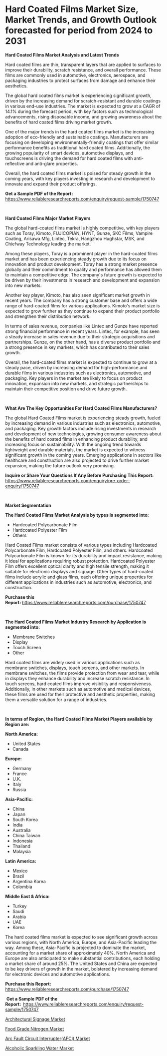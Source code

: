 <p><h1>Hard Coated Films Market Size, Market Trends, and Growth Outlook forecasted for period from 2024 to 2031</h1></p><p><strong>Hard Coated Films Market Analysis and Latest Trends</strong></p>
<p><p>Hard coated films are thin, transparent layers that are applied to surfaces to improve their durability, scratch resistance, and overall performance. These films are commonly used in automotive, electronics, aerospace, and packaging industries to protect surfaces from damage and enhance their aesthetics.</p><p>The global hard coated films market is experiencing significant growth, driven by the increasing demand for scratch-resistant and durable coatings in various end-use industries. The market is expected to grow at a CAGR of 14.1% during the forecast period, with key factors such as technological advancements, rising disposable income, and growing awareness about the benefits of hard coated films driving market growth.</p><p>One of the major trends in the hard coated films market is the increasing adoption of eco-friendly and sustainable coatings. Manufacturers are focusing on developing environmentally-friendly coatings that offer similar performance benefits as traditional hard coated films. Additionally, the growing popularity of smart devices, automotive displays, and touchscreens is driving the demand for hard coated films with anti-reflective and anti-glare properties.</p><p>Overall, the hard coated films market is poised for steady growth in the coming years, with key players investing in research and development to innovate and expand their product offerings.</p></p>
<p><strong>Get a Sample PDF of the Report:&nbsp;</strong> <a href="https://www.reliableresearchreports.com/enquiry/request-sample/1750747">https://www.reliableresearchreports.com/enquiry/request-sample/1750747</a></p>
<p>&nbsp;</p>
<p><strong>Hard Coated Films Major Market Players</strong></p>
<p><p>The global hard-coated films market is highly competitive, with key players such as Toray, Kimoto, FUJICOPIAN, HYNT, Gunze, SKC Films, Vampire Coating, Arisawa Mfg, Lintec, Tekra, Hangzhou Hughstar, MSK, and Chiefway Technology leading the market.</p><p>Among these players, Toray is a prominent player in the hard-coated films market and has been experiencing steady growth due to its focus on innovation and product development. Toray has a strong market presence globally and their commitment to quality and performance has allowed them to maintain a competitive edge. The company's future growth is expected to be driven by their investments in research and development and expansion into new markets.</p><p>Another key player, Kimoto, has also seen significant market growth in recent years. The company has a strong customer base and offers a wide range of hard-coated films for various applications. Kimoto's market size is expected to grow further as they continue to expand their product portfolio and strengthen their distribution network.</p><p>In terms of sales revenue, companies like Lintec and Gunze have reported strong financial performance in recent years. Lintec, for example, has seen a steady increase in sales revenue due to their strategic acquisitions and partnerships. Gunze, on the other hand, has a diverse product portfolio and a strong presence in key markets, which has contributed to their sales growth.</p><p>Overall, the hard-coated films market is expected to continue to grow at a steady pace, driven by increasing demand for high-performance and durable films in various industries such as electronics, automotive, and packaging. Key players in the market are likely to focus on product innovation, expansion into new markets, and strategic partnerships to maintain their competitive position and drive future growth.</p></p>
<p>&nbsp;</p>
<p><strong>What Are The Key Opportunities For Hard Coated Films Manufacturers?</strong></p>
<p><p>The global Hard Coated Films market is experiencing steady growth, fueled by increasing demand in various industries such as electronics, automotive, and packaging. Key growth factors include rising investments in research and development of new technologies, growing consumer awareness about the benefits of hard coated films in enhancing product durability, and increasing focus on sustainability. With the ongoing trend towards lightweight and durable materials, the market is expected to witness significant growth in the coming years. Emerging applications in sectors like healthcare and construction are also projected to drive further market expansion, making the future outlook very promising.</p></p>
<p><strong>Inquire or Share Your Questions If Any Before Purchasing This Report:</strong> <a href="https://www.reliableresearchreports.com/enquiry/pre-order-enquiry/1750747">https://www.reliableresearchreports.com/enquiry/pre-order-enquiry/1750747</a></p>
<p>&nbsp;</p>
<p><strong>Market Segmentation</strong></p>
<p><strong>The Hard Coated Films Market Analysis by types is segmented into:</strong></p>
<p><ul><li>Hardcoated Polycarbonate Film</li><li>Hardcoated Polyester Film</li><li>Others</li></ul></p>
<p><p>Hard Coated Films market consists of various types including Hardcoated Polycarbonate Film, Hardcoated Polyester Film, and others. Hardcoated Polycarbonate Film is known for its durability and impact resistance, making it ideal for applications requiring robust protection. Hardcoated Polyester Film offers excellent optical clarity and high tensile strength, making it suitable for electronic displays and signage. Other types of hard-coated films include acrylic and glass films, each offering unique properties for different applications in industries such as automotive, electronics, and construction.</p></p>
<p><strong>Purchase this Report:&nbsp;</strong><a href="https://www.reliableresearchreports.com/purchase/1750747">https://www.reliableresearchreports.com/purchase/1750747</a></p>
<p>&nbsp;</p>
<p><strong>The Hard Coated Films Market Industry Research by Application is segmented into:</strong></p>
<p><ul><li>Membrane Switches</li><li>Display</li><li>Touch Screen</li><li>Other</li></ul></p>
<p><p>Hard coated films are widely used in various applications such as membrane switches, displays, touch screens, and other markets. In membrane switches, the films provide protection from wear and tear, while in displays they enhance durability and increase scratch resistance. In touch screens, hard coated films improve visibility and responsiveness. Additionally, in other markets such as automotive and medical devices, these films are used for their protective and aesthetic properties, making them a versatile solution for a range of industries.</p></p>
<p>&nbsp;</p>
<p><strong>In terms of Region, the Hard Coated Films Market Players available by Region are:</strong></p>
<p>
    <p> <strong> North America: </strong>
        <ul>
            <li>United States</li>
            <li>Canada</li>
        </ul>
        </p> 
    <p> <strong> Europe: </strong>
        <ul>
            <li>Germany</li>
            <li>France</li>
            <li>U.K.</li>
            <li>Italy</li>
            <li>Russia</li>
        </ul>
        </p> 
    <p> <strong> Asia-Pacific: </strong>
        <ul>
            <li>China</li>
            <li>Japan</li>
            <li>South Korea</li>
            <li>India</li>
            <li>Australia</li>
            <li>China Taiwan</li>
            <li>Indonesia</li>
            <li>Thailand</li>
            <li>Malaysia</li>
        </ul>
        </p> 
    <p> <strong> Latin America: </strong>
        <ul>
            <li>Mexico</li>
            <li>Brazil</li>
            <li>Argentina Korea</li>
            <li>Colombia</li>
        </ul>
        </p> 
    <p> <strong> Middle East & Africa: </strong>
        <ul>
            <li>Turkey</li>
            <li>Saudi</li>
            <li>Arabia</li>
            <li>UAE</li>
            <li>Korea</li>
        </ul>
    </p>
    </p>
<p><p>The hard coated films market is expected to see significant growth across various regions, with North America, Europe, and Asia-Pacific leading the way. Among these, Asia-Pacific is projected to dominate the market, accounting for a market share of approximately 40%. North America and Europe are also anticipated to make substantial contributions, each holding a market share of around 25%. The United States and China are expected to be key drivers of growth in the market, bolstered by increasing demand for electronic devices and automotive applications.</p></p>
<p><strong>Purchase this Report: </strong><a href="https://www.reliableresearchreports.com/purchase/1750747">https://www.reliableresearchreports.com/purchase/1750747</a></p>
<p>&nbsp;<strong>Get a Sample PDF of the Report:&nbsp;&nbsp;</strong><a href="https://www.reliableresearchreports.com/enquiry/request-sample/1750747">https://www.reliableresearchreports.com/enquiry/request-sample/1750747</a></p>
<p><strong></strong></p>
<p><p><a href="https://view.publitas.com/reportprime-1/architectural-signage-market-size-furnishes-valuable-information-encompassing-market-share-market-trends-and-projections-spanning-from-2024-to-2031/">Architectural Signage Market</a></p><p><a href="https://iodized-pantydraco-05c.notion.site/Food-Grade-Nitrogen-Market-Size-and-Growth-Market-Segmentation-Regional-and-Country-Breakdowns-an-631ce6e3d7f14d7daf0a0e9a17a5cd06">Food Grade Nitrogen Market</a></p><p><a href="https://view.publitas.com/reportprime-1/arc-fault-circuit-interrupter-afci-market-size-growth-outlook-from-2024-to-2031-projecting-at-markets-trends-analysis-by-application-regional-outlook-and-revenue/">Arc Fault Circuit Interrupter(AFCI) Market</a></p><p><a href="https://view.publitas.com/reportprime-1/insights-into-alcoholic-sparkling-water-market-size-analysing-market-share-trends-and-growth-from-2024-to-2031/">Alcoholic Sparkling Water Market</a></p></p>